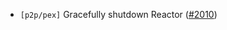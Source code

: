 - `[p2p/pex]` Gracefully shutdown Reactor ([\#2010](https://github.com/cometbft/cometbft/pull/2010))

